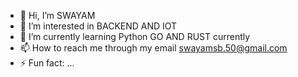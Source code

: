 - 👋 Hi, I’m SWAYAM
- 👀 I’m interested in BACKEND AND IOT 
- 🌱 I’m currently learning Python GO AND              RUST currently 
- 📫 How to reach me through my email swayamsb.50@gmail.com
- ⚡ Fun fact: ...

<!---
swayam2307/swayam2307 is a ✨ special ✨ repository because its `README.md` (this file) appears on your GitHub profile.
You can click the Preview link to take a look at your changes.
--->
